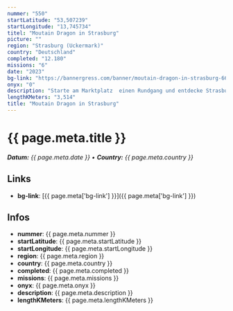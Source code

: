 ```yaml
---
nummer: "550"
startLatitude: "53,507239"
startLongitude: "13,745734"
titel: "Moutain Dragon in Strasburg"
picture: ""
region: "Strasburg (Uckermark)"
country: "Deutschland"
completed: "12.180"
missions: "6"
date: "2023"
bg-link: "https://bannergress.com/banner/moutain-dragon-in-strasburg-66e0"
onyx: "0"
description: "Starte am Marktplatz  einen Rundgang und entdecke Strasburg. Auf deinem Abenteuer entdeckst du Sehenswürdigkeiten und historische Orte. Die Runde endet auf dem Marktplatz"
lengthKMeters: "3,514"
title: "Moutain Dragon in Strasburg"
---
```


# {{ page.meta.title }}
_**Datum:** {{ page.meta.date }} • **Country:** {{ page.meta.country }}_

## Links
- **bg-link**: [{{ page.meta['bg-link'] }}]({{ page.meta['bg-link'] }})

## Infos
- **nummer**: {{ page.meta.nummer }}
- **startLatitude**: {{ page.meta.startLatitude }}
- **startLongitude**: {{ page.meta.startLongitude }}
- **region**: {{ page.meta.region }}
- **country**: {{ page.meta.country }}
- **completed**: {{ page.meta.completed }}
- **missions**: {{ page.meta.missions }}
- **onyx**: {{ page.meta.onyx }}
- **description**: {{ page.meta.description }}
- **lengthKMeters**: {{ page.meta.lengthKMeters }}

